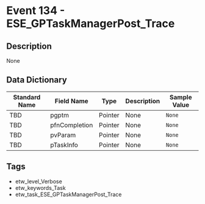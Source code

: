 # Event 134 - ESE_GPTaskManagerPost_Trace

## Description
None

## Data Dictionary
|Standard Name|Field Name|Type|Description|Sample Value|
|---|---|---|---|---|
|TBD|pgptm|Pointer|None|`None`|
|TBD|pfnCompletion|Pointer|None|`None`|
|TBD|pvParam|Pointer|None|`None`|
|TBD|pTaskInfo|Pointer|None|`None`|

## Tags
* etw_level_Verbose
* etw_keywords_Task
* etw_task_ESE_GPTaskManagerPost_Trace